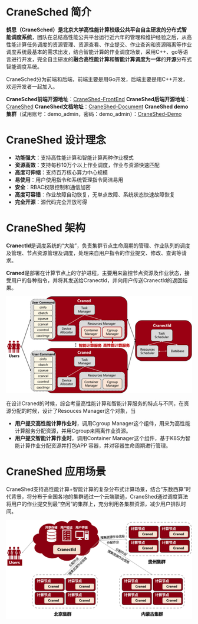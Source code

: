 
# CraneSched 简介 #
**鹤思（CraneSched）**是北京大学高性能计算校级公共平台自主研发的**分布式智能调度系统**，团队在总结高性能公共平台运行近六年的管理和维护经验之后，从高性能计算任务调度的资源管理、资源查看、作业提交、作业查询和资源隔离等作业调度系统最基本的需求出发，结合智能计算的作业调度场景，采用C++、go等语言进行开发，完全自主研发的**融合高性能计算和智能计算调度为一体**的**开源**分布式智能调度系统。

CraneSched分为前端和后端，前端主要是用Go开发，后端主要是用C++开发，欢迎开发者一起加入。

**CraneSched前端开源地址**：[CraneShed-FrontEnd](https://github.com/PKUHPC/CraneSched-FrontEnd)
**CraneShed后端开源地址**：[CraneShed](https://github.com/PKUHPC/CraneShed)
**CraneShed文档地址**：[CraneShed-Document](https://pkuhpc.github.io/CraneShed-document)
**CraneShed demo集群**（试用账号：demo_admin，密码：demo_admin）：[CraneShed-Demo](https://hpc.pku.edu.cn/demo/craneshed)

# CraneShed 设计理念 #
- **功能强大**：支持高性能计算和智能计算两种作业模式
- **资源高效**：支持每秒10万个以上作业调度，作业与资源快速匹配
- **高度可伸缩**：支持百万核心算力中心规模
- **易使用**：用户使用指令和系统管理指令简洁易用 
- **安全**：RBAC权限控制和通信加密
- **高度可容错**：作业故障自动恢复，无单点故障、系统状态快速故障恢复
- **完全开源**：源代码完全开放可得


# CraneShed 架构 #

**Cranectld**是调度系统的“大脑”，负责集群节点生命周期的管理、作业队列的调度及管理、节点资源管理及调度，处理来自用户指令的作业提交、修改、查询等请求。

**Craned**是部署在计算节点上的守护进程，主要用来监控节点资源及作业状态，接受用户的各种指令，并将其发送给Cranectld，并向用户传送Cranectld的返回结果。

![architecture](./images/architecture.png)

在设计Craned的时候，综合考量高性能计算和智能计算服务的特点与不同，在资源分配的时候，设计了Resouces Manager这个对象，当
- **用户提交高性能计算作业时**，调用Cgroup Manager这个组件，用来为高性能计算服务分配资源，并用Cgroup来隔离作业资源。
- **用户提交智能计算作业时**，调用Container Manager这个组件，基于K8S为智能计算作业分配资源并打包APP 容器，并对容器生命周期进行管理。

# CraneShed 应用场景 #
CraneShed支持高性能计算+智能计算的复杂分布式计算场景，结合“东数西算”时代背景，将分布于全国各地的集群通过一个云端联通，CraneShed通过调度算法将用户的作业提交到最“空闲”的集群上，充分利用各集群资源，减少用户排队时间。

![scenario](./images/scenario.png)

